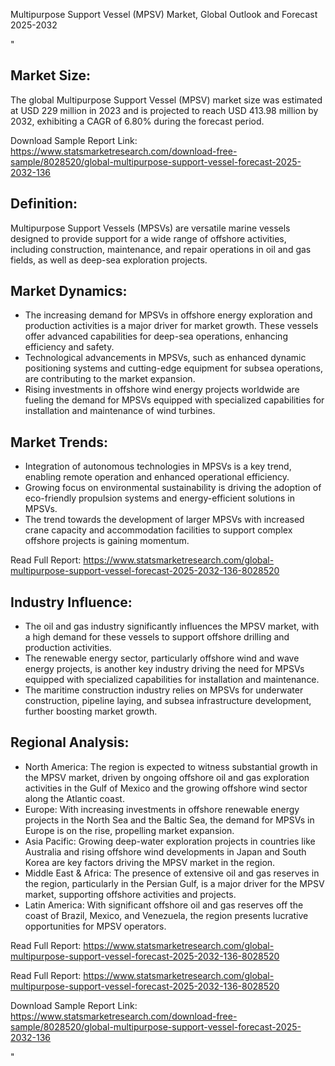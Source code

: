 Multipurpose Support Vessel (MPSV) Market, Global Outlook and Forecast 2025-2032

"<html>
<body>

<h2>Market Size:</h2>
<p>The global Multipurpose Support Vessel (MPSV) market size was estimated at USD 229 million in 2023 and is projected to reach USD 413.98 million by 2032, exhibiting a CAGR of 6.80% during the forecast period.</p>
<p>Download Sample Report Link: <a href='https://www.statsmarketresearch.com/download-free-sample/8028520/global-multipurpose-support-vessel-forecast-2025-2032-136'>https://www.statsmarketresearch.com/download-free-sample/8028520/global-multipurpose-support-vessel-forecast-2025-2032-136</a></p>

<h2>Definition:</h2>
<p>Multipurpose Support Vessels (MPSVs) are versatile marine vessels designed to provide support for a wide range of offshore activities, including construction, maintenance, and repair operations in oil and gas fields, as well as deep-sea exploration projects.</p>

<h2>Market Dynamics:</h2>
<ul>
  <li>The increasing demand for MPSVs in offshore energy exploration and production activities is a major driver for market growth. These vessels offer advanced capabilities for deep-sea operations, enhancing efficiency and safety.</li>
  <li>Technological advancements in MPSVs, such as enhanced dynamic positioning systems and cutting-edge equipment for subsea operations, are contributing to the market expansion.</li>
  <li>Rising investments in offshore wind energy projects worldwide are fueling the demand for MPSVs equipped with specialized capabilities for installation and maintenance of wind turbines.</li>
</ul>

<h2>Market Trends:</h2>
<ul>
  <li>Integration of autonomous technologies in MPSVs is a key trend, enabling remote operation and enhanced operational efficiency.</li>
  <li>Growing focus on environmental sustainability is driving the adoption of eco-friendly propulsion systems and energy-efficient solutions in MPSVs.</li>
  <li>The trend towards the development of larger MPSVs with increased crane capacity and accommodation facilities to support complex offshore projects is gaining momentum.</li>
</ul>
<p>Read Full Report: <a href='https://www.statsmarketresearch.com/global-multipurpose-support-vessel-forecast-2025-2032-136-8028520'>https://www.statsmarketresearch.com/global-multipurpose-support-vessel-forecast-2025-2032-136-8028520</a></p>

<h2>Industry Influence:</h2>
<ul>
  <li>The oil and gas industry significantly influences the MPSV market, with a high demand for these vessels to support offshore drilling and production activities.</li>
  <li>The renewable energy sector, particularly offshore wind and wave energy projects, is another key industry driving the need for MPSVs equipped with specialized capabilities for installation and maintenance.</li>
  <li>The maritime construction industry relies on MPSVs for underwater construction, pipeline laying, and subsea infrastructure development, further boosting market growth.</li>
</ul>

<h2>Regional Analysis:</h2>
<ul>
  <li>North America: The region is expected to witness substantial growth in the MPSV market, driven by ongoing offshore oil and gas exploration activities in the Gulf of Mexico and the growing offshore wind sector along the Atlantic coast.</li>
  <li>Europe: With increasing investments in offshore renewable energy projects in the North Sea and the Baltic Sea, the demand for MPSVs in Europe is on the rise, propelling market expansion.</li>
  <li>Asia Pacific: Growing deep-water exploration projects in countries like Australia and rising offshore wind developments in Japan and South Korea are key factors driving the MPSV market in the region.</li>
  <li>Middle East & Africa: The presence of extensive oil and gas reserves in the region, particularly in the Persian Gulf, is a major driver for the MPSV market, supporting offshore activities and projects.</li>
  <li>Latin America: With significant offshore oil and gas reserves off the coast of Brazil, Mexico, and Venezuela, the region presents lucrative opportunities for MPSV operators.</li>
</ul>
<p>Read Full Report: <a href='https://www.statsmarketresearch.com/global-multipurpose-support-vessel-forecast-2025-2032-136-8028520'>https://www.statsmarketresearch.com/global-multipurpose-support-vessel-forecast-2025-2032-136-8028520</a></p>

<p>Read Full Report: <a href='https://www.statsmarketresearch.com/global-multipurpose-support-vessel-forecast-2025-2032-136-8028520'>https://www.statsmarketresearch.com/global-multipurpose-support-vessel-forecast-2025-2032-136-8028520</a></p>
<p>Download Sample Report Link: <a href='https://www.statsmarketresearch.com/download-free-sample/8028520/global-multipurpose-support-vessel-forecast-2025-2032-136'>https://www.statsmarketresearch.com/download-free-sample/8028520/global-multipurpose-support-vessel-forecast-2025-2032-136</a></p>

</body>
</html>"
